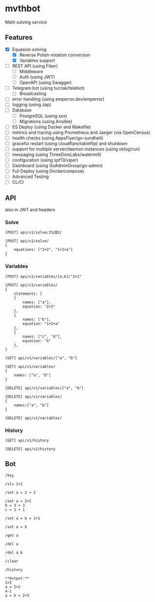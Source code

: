 # mvthbot
Math solving service

## Features

- [x] Equasion solving
    - [x] Reverse Polish notation conversion
    - [x] Variables support
- [ ] REST API (using Fiber)
    - [ ] Middleware
    - [ ] Auth (using JWT)
    - [ ] OpenAPI (using Swagger)
- [ ] Telegram bot (using tucnak/telebot)
    - [ ] Broadcasting
- [ ] error handling (using emperror.dev/emperror)
- [ ] logging (using zap)
- [ ] Database
    - [ ] PostgreSQL (using xxx)
    - [ ] Migrations (using Ansible)
- [ ] ES Deploy (using Docker and Makefile)
- [ ] metrics and tracing using Prometheus and Jaeger (via OpenCensus)
- [ ] health checks (using AppsFlyer/go-sundheit)
- [ ] graceful restart (using cloudflare/tableflip) and shutdown
- [ ] support for multiple server/daemon instances (using oklog/run)
- [ ] messaging (using ThreeDotsLabs/watermill)
- [ ] configuration (using spf13/viper)
- [ ] Dashboard (using GoAdminGroup/go-admin)
- [ ] Full Deploy (using Dockercompose)
- [ ] Advanced Testing
- [ ] CL/CI

## API

also in JWT and headers

### Solve

    [POST] api/v1/solve/2%2B2/

    [POST] api/v1/solve/
    {
        equations: ["2+2", "1+2+a"]
    }

### Variables

    [POST] api/v1/variables/[a,b]/"2+2"

    [POST] api/v1/variables/
    {
        statements: [
        {
            names: ["a"], 
            equation: "2+2"
        },
        {
            names: ["b"], 
            equation: "1+2+a"
        },
        {
            names: ["c", "d"], 
            equation: "b"
        },
    }

    [GET] api/v1/variables/["a", "b"]

    [GET] api/v1/variables/
    {
        names: ["a", "b"]
    }

    [DELETE] api/v1/variables/["a", "b"]

    [DELETE] api/v1/variables/
    {
        names:["a", "b"]
    }

    [DELETE] api/v1/variables/

### History

    [GET] api/v1/history

    [DELETE] api/v1/history

## Bot

    /key

    /slv 1+2

    /set a = 2 + 2

    /set a = 2+2
    b = 3 + 3
    c = 1 + 1

    /set a = b = 1+1

    /set a = b

    /get a

    /del a

    /del a b

    /clear

    /history

    **Output:**
    1+2
    a = 2+2
    4-1
    a = b = 2+3



